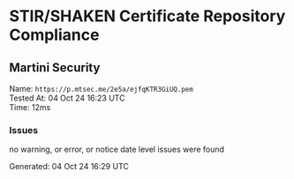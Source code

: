 # STIR/SHAKEN Certificate Repository Compliance

## Martini Security

Name: `https://p.mtsec.me/2e5a/ejfqKTR3GiUQ.pem`\
Tested At: 04 Oct 24 16:23 UTC\
Time: 12ms

### Issues

no warning, or error, or notice date level issues were found

Generated: 04 Oct 24 16:29 UTC